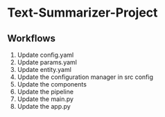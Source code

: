 # Text-Summarizer-Project

## Workflows

1. Update config.yaml
2. Update params.yaml
3. Update entity.yaml
4. Update the configuration manager in src config
5. Update the components
6. Update the pipeline
7. Update the main.py
8. Update the app.py
